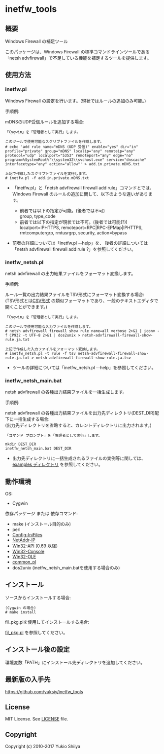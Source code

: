 # inetfw_tools

## 概要

Windows Firewall の補足ツール

このパッケージは、Windows Firewall の標準コマンドラインツールである
「netsh advfirewall」で不足している機能を補足するツールを提供します。

## 使用方法

### inetfw.pl

Windows Firewall の設定を行います。(現状ではルールの追加のみ可能。)

手順例:

mDNSのUDP受信ルールを追加する場合:

    「Cygwin」を「管理者として実行」します。

    このツールで使用可能なスクリプトファイルを作成します。
    # echo 'add rule name="mDNS (UDP 受信)" enable="yes" dir="in" profile="private" group="mDNS" localip="any" remoteip="any" protocol="udp" localport="5353" remoteport="any" edge="no" program=%SystemRoot%"\\system32\\svchost.exe" service="dnscache" interfacetype="any" action="allow"' > add.in.private.mDNS.txt

    上記で作成したスクリプトファイルを実行します。
    # inetfw.pl -f add.in.private.mDNS.txt

* 「inetfw.pl」と「netsh advfirewall firewall add rule」コマンドとでは、
  Windows Firewall のルールの追加に関して、以下のような違いがあります。
  * 前者では以下の指定が可能。(後者では不可)  
    group, type_code
  * 前者では以下の指定が現状では不可。(後者では可能(?))  
    localport=IPHTTPS, remoteport=RPC|RPC-EPMap|IPHTTPS, rmtcomputergrp, rmtusrgrp, security, action=bypass

* 前者の詳細については「inetfw.pl --help」を、
  後者の詳細については「netsh advfirewall firewall add rule ?」を参照してください。

### inetfw_netsh.pl

netsh advfirewall の出力結果ファイルをフォーマット変換します。

手順例:

ルール一覧の出力結果ファイルをTSV形式にフォーマット変換する場合:  
(TSV形式とは[CSV形式](https://ja.wikipedia.org/wiki/Comma-Separated_Values)
の類似フォーマットであり、一般のテキストエディタで開くことができます。)

    「Cygwin」を「管理者として実行」します。

    このツールで使用可能な入力ファイルを作成します。
    # netsh advfirewall firewall show rule name=all verbose 2>&1 | iconv -f CP932 -t UTF-8 2>&1 | dos2unix > netsh-advfirewall-firewall-show-rule.ja.txt

    上記で作成した入力ファイルをフォーマット変換します。
    # inetfw_netsh.pl -t rule -f tsv netsh-advfirewall-firewall-show-rule.ja.txt > netsh-advfirewall-firewall-show-rule.ja.tsv

* ツールの詳細については「inetfw_netsh.pl --help」を参照してください。

### inetfw_netsh_main.bat

netsh advfirewall の各種出力結果ファイルを一括生成します。

手順例:

netsh advfirewall の各種出力結果ファイルを出力先ディレクトリ(DEST_DIR)配下に一括生成する場合:  
(出力先ディレクトリを省略すると、カレントディレクトリに出力されます。)

    「コマンド プロンプト」を「管理者として実行」します。

    mkdir DEST_DIR
    inetfw_netsh_main.bat DEST_DIR

* 出力先ディレクトリに一括生成されるファイルの実例等に関しては、
  [examples ディレクトリ](https://github.com/yuksiy/inetfw_tools/tree/master/examples)
  を参照してください。

## 動作環境

OS:

* Cygwin

依存パッケージ または 依存コマンド:

* make (インストール目的のみ)
* perl
* [Config-IniFiles](http://search.cpan.org/dist/Config-IniFiles/)
* [NetAddr-IP](http://search.cpan.org/dist/NetAddr-IP/)
* [Win32-API](http://search.cpan.org/dist/Win32-API/) (0.69 以降)
* [Win32-Console](http://search.cpan.org/dist/Win32-Console/)
* [Win32-OLE](http://search.cpan.org/dist/Win32-OLE/)
* [common_pl](https://github.com/yuksiy/common_pl)
* dos2unix (inetfw_netsh_main.batを使用する場合のみ)

## インストール

ソースからインストールする場合:

    (Cygwin の場合)
    # make install

fil_pkg.plを使用してインストールする場合:

[fil_pkg.pl](https://github.com/yuksiy/fil_tools_pl/blob/master/README.md#fil_pkgpl) を参照してください。

## インストール後の設定

環境変数「PATH」にインストール先ディレクトリを追加してください。

## 最新版の入手先

<https://github.com/yuksiy/inetfw_tools>

## License

MIT License. See [LICENSE](https://github.com/yuksiy/inetfw_tools/blob/master/LICENSE) file.

## Copyright

Copyright (c) 2010-2017 Yukio Shiiya
